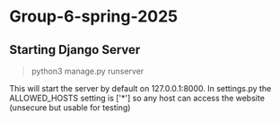 # Group-6-spring-2025
## Starting Django Server
> python3 manage.py runserver

This will start the server by default on 127.0.0.1:8000.
In settings.py the ALLOWED_HOSTS setting is ['*'] so any host can access the website (unsecure but usable for testing)
